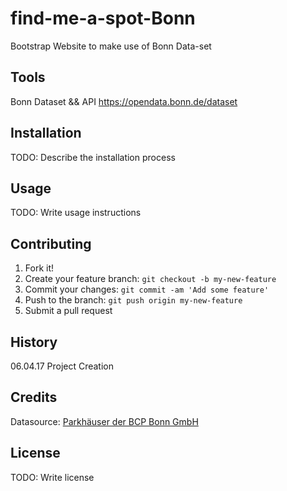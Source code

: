 # find-me-a-spot-Bonn
Bootstrap Website to make use of Bonn Data-set

## Tools
Bonn Dataset && API https://opendata.bonn.de/dataset

## Installation
TODO: Describe the installation process

## Usage
TODO: Write usage instructions

## Contributing
1. Fork it!
2. Create your feature branch: `git checkout -b my-new-feature`
3. Commit your changes: `git commit -am 'Add some feature'`
4. Push to the branch: `git push origin my-new-feature`
5. Submit a pull request

## History
06.04.17 Project Creation

## Credits
Datasource: [Parkhäuser der BCP Bonn GmbH](https://opendata.bonn.de/dataset/7b40f445-29ac-45e0-b4c7-2b457998bd1c/resource/7b40f445-29ac-45e0-b4c7-2b457998bd1c)

## License
TODO: Write license 
